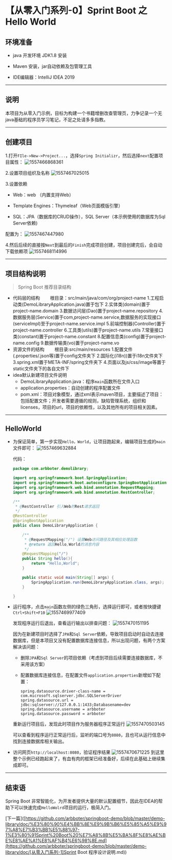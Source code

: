 # 【从零入门系列-0】Sprint Boot 之 Hello World

## 环境准备

* java 开发环境 JDK1.8 安装

* Maven 安装，jar自动依赖及包管理工具

* IDE编辑器：IntelliJ IDEA 2019

---
## 说明

  本项目为从零入门示例，目标为构建一个书籍增删改查管理页，力争记录一个无java基础的程序员学习笔记，不足之处请多多指教。

---
## 创建项目

1.打开`FIle->New->Project...`，选择`Spring Initializr`，然后选择`next`配置项目属性：
![1557466868361](https://raw.githubusercontent.com/arbboter/resource/master/segmentfault/image/SprintBoot/20190510-HelloWorld/1557466868361.png)

2.设置项目组织及名称
![1557467025015](https://raw.githubusercontent.com/arbboter/resource/master/segmentfault/image/SprintBoot/20190510-HelloWorld/1557467025015.png)

3.设置依赖

   * Web：web （内置支持Web）

   * Template Engines：Thymeleaf（Web页面模版引擎）

   * SQL：JPA（数据库的CRUD操作），SQL Server（本示例使用的数据库为Sql Server依赖)

配置为：
![1557467447980](https://raw.githubusercontent.com/arbboter/resource/master/segmentfault/image/SprintBoot/20190510-HelloWorld/1557467447980.png)

4.然后后续的直接按`Next`到最后的`Finish`完成项目创建，项目创建完后，会自动下载依赖项
![1557468114996](https://raw.githubusercontent.com/arbboter/resource/master/segmentfault/image/SprintBoot/20190510-HelloWorld/1557468114996.png)

---
## 项目结构说明

> Spring Boot 推荐目录结构
* 代码层的结构
　　根目录：src/main/java/com/org/project-name
   1.工程启动类(DemoLibraryApplication.java)置于包下
   2.实体类(domain)置于project-name.domain
   3.数据访问层(Dao)置于project-name.repository
   4.数据服务层(Service)置于com,project-name.service,数据服务的实现接口(serviceImpl)至于project-name.service.impl
   5.前端控制器(Controller)置于project-name.controller
   6.工具类(utils)置于project-name.utils
   7.常量接口类(constant)置于project-name.constant
   8.配置信息类(config)置于project-name.config
   9.数据传输类(vo)置于project-name.vo
* 资源文件的结构
　　根目录:src/main/resources
    1.配置文件(.properties/.json等)置于config文件夹下
    2.国际化(i18n))置于i18n文件夹下
    3.spring.xml置于META-INF/spring文件夹下
    4.页面以及js/css/image等置于static文件夹下的各自文件下
* idea默认新建项目文件说明
    * DemoLibraryApplication.java：程序`main`函数所在文件入口
    * application.properties：自动创建的程序配置文件
    * pom.xml：项目对象模型，通过xml表示maven项目，主要描述了项目：包括配置文件；开发者需要遵循的规则，缺陷管理系统，组织和licenses，项目的url，项目的依赖性，以及其他所有的项目相关因素。

---
## HelloWorld

* 为保证简单，第一步实现`Hello，World`，让项目跑起来，编辑项目生成的`main`文件即可：
![1557469632884](https://raw.githubusercontent.com/arbboter/resource/master/segmentfault/image/SprintBoot/20190510-HelloWorld/1557469632884.png)

  代码：

  ```java
  package com.arbboter.demolibrary;
  
  import org.springframework.boot.SpringApplication;
  import org.springframework.boot.autoconfigure.SpringBootApplication;
  import org.springframework.web.bind.annotation.RequestMapping;
  import org.springframework.web.bind.annotation.RestController;
  
  /**
   * @RestController 引入Web的Rest请求返回
   */
  @RestController
  @SpringBootApplication
  public class DemoLibraryApplication {
  
      /**
       * @RequestMapping("/") 设置Web访问路径及其相应处理函数
       * @return 返回Hello,World的消息内容
       */
      @RequestMapping("/")
      public String hello(){
          return "Hello,World";
      }
  
      public static void main(String[] args) {
          SpringApplication.run(DemoLibraryApplication.class, args);
      }
  
  }
  ```

* 运行程序，点击`main`函数左侧的绿色三角形，选择运行即可，或者按快捷键`Ctrl+Shift+F10`
![1557469977409](https://raw.githubusercontent.com/arbboter/resource/master/segmentfault/image/SprintBoot/20190510-HelloWorld/1557469977409.png)

  发现程序运行后退出，查看运行输出以排查问题：
  ![1557470151195](https://raw.githubusercontent.com/arbboter/resource/master/segmentfault/image/SprintBoot/20190510-HelloWorld/1557470151195.png)
  
  因为在新建项目时选择了`JPA`和`Sql Server`依赖，导致项目启动时自动去连接数据库，但是本项目又没有配置数据库连接信息，所以出现问题，有两个方案解决该问题：
  
  * 删除`JPA`和`Sql Server`的项目依赖（考虑到项目后续需要连接数据库，不采用该方案）
  
  * 配置数据库连接信息，在配置文件`application.properties`新增如下配置：
  
    ```
    spring.datasource.driver-class-name = com.microsoft.sqlserver.jdbc.SQLServerDriver
    spring.datasource.url = jdbc:sqlserver://127.0.0.1:1433;Databasename=dev
    spring.datasource.username = arbboter
    spring.datasource.password = arbboter
    ```
  
  重新运行项目后，发现此时项目作为服务器程序正常运行
  ![1557470503145](https://raw.githubusercontent.com/arbboter/resource/master/segmentfault/image/SprintBoot/20190510-HelloWorld/1557470503145.png)
  
  可以查看到程序运行正常运行后，监听的端口号为`8080`，且也可从运行信息中找到连接数据库相关输出。
  
* 访问网页`http://localhost:8080`，验证程序结果
  ![1557470671225](https://raw.githubusercontent.com/arbboter/resource/master/segmentfault/image/SprintBoot/20190510-HelloWorld/1557470671225.png)
  到这里整个示例已经跑起来了，有血有肉的框架已经准备好，后续在此基础上继续集成即可。
---
## 结束语

Spring Boot 非常智能化，为开发者提供大量的默认配置细节，因此在IDEA的帮助下可以快速完成`HelloWolrd`项目的运行，极简入门。



[下一篇]([https://github.com/arbboter/springboot-demo/blob/master/demo-library/doc/%E3%80%90%E4%BB%8E%E9%9B%B6%E5%85%A5%E9%97%A8%E7%B3%BB%E5%88%97-1%E3%80%91Sprint%20Boot%20%E7%A8%8B%E5%BA%8F%E8%AE%BE%E8%AE%A1%E8%AF%B4%E6%98%8E.md](https://github.com/arbboter/springboot-demo/blob/master/demo-library/doc/[从零入门系列-1]Sprint Boot 程序设计说明.md))

